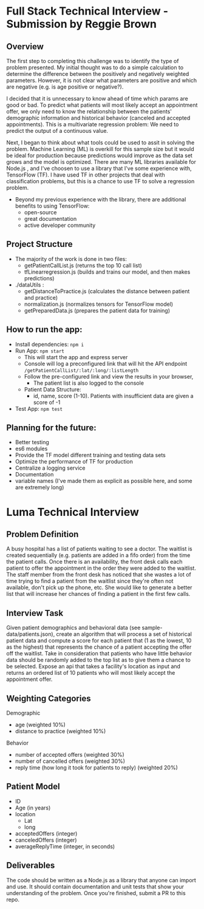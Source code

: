 # Full Stack Technical Interview - Submission by Reggie Brown

## Overview

The first step to completing this challenge was to identify the type of problem presented. My initial thought was to do a simple calculation to determine the difference between the positively and negatively weighted parameters. However, it is not clear what parameters are positive and which are negative (e.g. is age positive or negative?).

I decided that it is unnecessary to know ahead of time which params are good or bad. To predict what patients will most likely accept an appointment offer, we only need to know the relationship between the patients' demographic information and historical behavior (canceled and accepted appointments). This is a multivariate regression problem: We need to predict the output of a continuous value.

Next, I began to think about what tools could be used to assit in solving the problem. Machine Learning (ML) is overkill for this sample size but it would be ideal for production because predictions would improve as the data set grows and the model is optimized. There are many ML libraries available for Node.js , and I've choosen to use a library that I've some experience with, TensorFlow (TF). I have used TF in other projects that deal with classification problems, but this is a chance to use TF to solve a regression problem.

- Beyond my previous experience with the library, there are additional benefits to using TensorFlow:
  - open-source
  - great documentation
  - active developer community

## Project Structure

- The majority of the work is done in two files:
  - getPatientCallList.js (returns the top 10 call list)
  - tfLinearregression.js (builds and trains our model, and then makes predictions)
- ./dataUtils :
  - getDistanceToPractice.js (calculates the distance between patient and practice)
  - normalization.js (normalizes tensors for TensorFlow model)
  - getPreparedData.js (prepares the patient data for training)

## How to run the app:

- Install dependencies: `npm i`
- Run App: `npm start`
  - This will start the app and express server
  - Console will log a preconfigured link that will hit the API endpoint `/getPatientCallList/:lat/:long/:listLength`
  - Follow the pre-configured link and view the results in your browser,
    - The patient list is also logged to the console
  - Patient Data Structure:
    - id, name, score (1-10). Patients with insufficient data are given a score of -1
- Test App: `npm test`

## Planning for the future:

- Better testing
- es6 modules
- Provide the TF model different training and testing data sets
- Optimize the performance of TF for production
- Centralize a logging service
- Documentation
- variable names (I've made them as explicit as possible here, and some are extremely long)

# Luma Technical Interview

## Problem Definition

A busy hospital has a list of patients waiting to see a doctor. The waitlist is created sequentially (e.g. patients are added in a fifo order) from the time the patient calls. Once there is an availability, the front desk calls each patient to offer the appointment in the order they were added to the waitlist. The staff member from the front desk has noticed that she wastes a lot of time trying to find a patient from the waitlist since they&#39;re often not available, don&#39;t pick up the phone, etc. She would like to generate a better list that will increase her chances of finding a patient in the first few calls.

## Interview Task

Given patient demographics and behavioral data (see sample-data/patients.json), create an algorithm that will process a set of historical patient data and compute a score for each patient that (1 as the lowest, 10 as the highest) that represents the chance of a patient accepting the offer off the waitlist. Take in consideration that patients who have little behavior data should be randomly added to the top list as to give them a chance to be selected. Expose an api that takes a facility's location as input and returns an ordered list of 10 patients who will most likely accept the appointment offer.

## Weighting Categories

Demographic

- age (weighted 10%)
- distance to practice (weighted 10%)

Behavior

- number of accepted offers (weighted 30%)
- number of cancelled offers (weighted 30%)
- reply time (how long it took for patients to reply) (weighted 20%)

## Patient Model

- ID
- Age (in years)
- location
  - Lat
  - long
- acceptedOffers (integer)
- canceledOffers (integer)
- averageReplyTime (integer, in seconds)

## Deliverables

The code should be written as a Node.js as a library that anyone can import and use. It should contain documentation and unit tests that show your understanding of the problem. Once you&#39;re finished, submit a PR to this repo.
